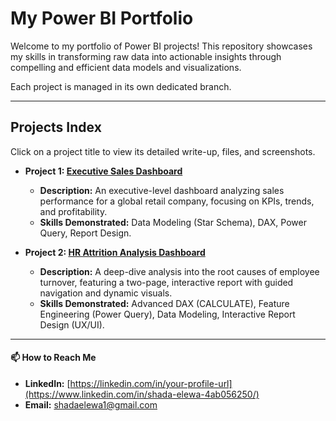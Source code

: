 # My Power BI Portfolio

Welcome to my portfolio of Power BI projects! This repository showcases my skills in transforming raw data into actionable insights through compelling and efficient data models and visualizations.

Each project is managed in its own dedicated branch.

---

## Projects Index

Click on a project title to view its detailed write-up, files, and screenshots.

*   **Project 1: [Executive Sales Dashboard](https://github.com/ShadaElewa/powerbi_projects/tree/sales-dashboard)**
    *   **Description:** An executive-level dashboard analyzing sales performance for a global retail company, focusing on KPIs, trends, and profitability.
    *   **Skills Demonstrated:** Data Modeling (Star Schema), DAX, Power Query, Report Design.

*   **Project 2: [HR Attrition Analysis Dashboard](./tree/hr-attrition-analysis)** 
    *   **Description:** A deep-dive analysis into the root causes of employee turnover, featuring a two-page, interactive report with guided navigation and dynamic visuals.
    *   **Skills Demonstrated:** Advanced DAX (CALCULATE), Feature Engineering (Power Query), Data Modeling, Interactive Report Design (UX/UI).

---

#### 📫 How to Reach Me

*   **LinkedIn:** [https://linkedin.com/in/your-profile-url](https://www.linkedin.com/in/shada-elewa-4ab056250/)
*   **Email:**  [shadaelewa1@gmail.com](mailto:shadaelewa1@gmail.com)
